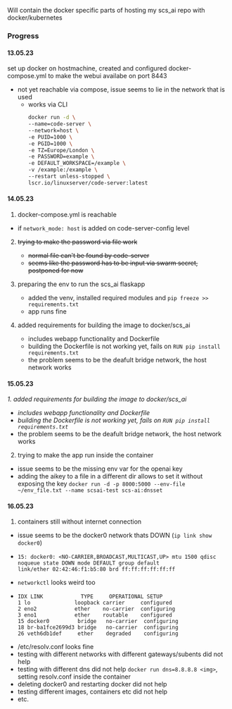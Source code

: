 
Will contain the docker specific parts of hosting my scs_ai repo with docker/kubernetes

### Progress
#### 13.05.23
set up docker on hostmachine, created and configured docker-compose.yml to make the webui availabe on port 8443
 - not yet reachable via compose, issue seems to lie in the network that is used
   - works via CLI
     ```bash
     docker run -d \
     --name=code-server \
     --network=host \
     -e PUID=1000 \
     -e PGID=1000 \
     -e TZ=Europe/London \
     -e PASSWORD=example \
     -e DEFAULT_WORKSPACE=/example \
     -v /example:/example \
     --restart unless-stopped \
     lscr.io/linuxserver/code-server:latest
     ```

#### 14.05.23
1. docker-compose.yml is reachable 
- if `network_mode: host` is added on code-server-config level

2. ~~trying to make the password via file work~~
   - ~~normal file can't be found by code-server~~
   - ~~seems like the password has to be input via swarm secret, postponed for now~~

3. preparing the env to run the scs_ai flaskapp
   - added the venv, installed required modules and `pip freeze >> requirements.txt`
    - app runs fine

4. added requirements for building the image to docker/scs_ai
   - includes webapp functionality and Dockerfile
   - building the Dockerfile is not working yet, fails on `RUN pip install requirements.txt`
    - the problem seems to be the deafult bridge network, the host network works

#### 15.05.23

_1. added requirements for building the image to docker/scs_ai_
   - _includes webapp functionality and Dockerfile_
   - _building the Dockerfile is not working yet, fails on `RUN pip install requirements.txt`_
   - the problem seems to be the deafult bridge network, the host network works

2. trying to make the app run inside the container
  - issue seems to be the missing env var for the openai key
  - adding the aikey to a file in a different dir allows to set it without exposing the key `docker run -d -p 8000:5000 --env-file ~/env_file.txt --name scsai-test scs-ai:dnsset`

#### 16.05.23

1. containers still without internet connection
 - issue seems to be the docker0 network thats DOWN (`ip link show docker0`)
 - ```
   15: docker0: <NO-CARRIER,BROADCAST,MULTICAST,UP> mtu 1500 qdisc noqueue state DOWN mode DEFAULT group default
   link/ether 02:42:46:f1:b5:80 brd ff:ff:ff:ff:ff:ff
   ```
 - `networkctl` looks weird too
 - ```
   IDX LINK            TYPE     OPERATIONAL SETUP
   1 lo              loopback carrier     configured
   2 eno2            ether    no-carrier  configuring
   3 eno1            ether    routable    configured
   15 docker0         bridge   no-carrier  configuring
   18 br-ba1fce2699d3 bridge   no-carrier  configuring
   26 veth6db1def     ether    degraded    configuring
   ```
 - /etc/resolv.conf looks fine
 - testing with different networks with different gateways/subents did not help
 - testing with different dns did not help `docker run dns=8.8.8.8 <img>`, setting resolv.conf inside the container
 - deleting docker0 and restarting docker did not help
 - testing different images, containers etc did not help
 - etc.

